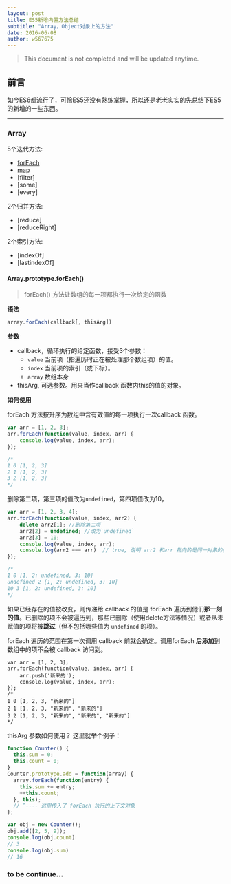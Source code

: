 ```yaml
---
layout: post
title: ES5新增内置方法总结
subtitle: "Array，Object对象上的方法"
date: 2016-06-08
author: w567675
---
```

> This document is not completed and will be updated anytime.



## 前言

如今ES6都流行了，可怜ES5还没有熟练掌握，所以还是老老实实的先总结下ES5的新增的一些东西。

---





### Array
5个迭代方法:

 * [forEach](#arrayprototypeforeach)
 * [map](#map)
 * [filter]
 * [some]
 * [every]

2个归并方法:

 * [reduce]
 * [reduceRight]

2个索引方法:

 * [indexOf]
 * [lastindexOf]

#### Array.prototype.forEach()
 > forEach() 方法让数组的每一项都执行一次给定的函数

**语法**

```js
array.forEach(callback[, thisArg])
```


**参数**

 - callback，循环执行的给定函数，接受3个参数：
   - `value` 当前项（指遍历时正在被处理那个数组项）的值。
   - `index` 当前项的索引（或下标）。
   - `array` 数组本身
 - thisArg, 可选参数。用来当作callback 函数内this的值的对象。


**如何使用**

forEach 方法按升序为数组中含有效值的每一项执行一次callback 函数。

```js
var arr = [1, 2, 3];
arr.forEach(function(value, index, arr) {
	console.log(value, index, arr);
});

/*
1 0 [1, 2, 3]
2 1 [1, 2, 3]
3 2 [1, 2, 3]
*/
```

删除第二项，第三项的值改为`undefined`，第四项值改为10，

```js
var arr = [1, 2, 3, 4];
arr.forEach(function(value, index, arr2) {
	delete arr2[1]; //删除第二项
	arr2[2] = undefined; //改为`undefined`
	arr2[3] = 10;
	console.log(value, index, arr);
	console.log(arr2 === arr)  // true, 说明 arr2 和arr 指向的是同一对象的引用地址
});

/*
1 0 [1, 2: undefined, 3: 10]
undefined 2 [1, 2: undefined, 3: 10]
10 3 [1, 2: undefined, 3: 10]
*/
```
如果已经存在的值被改变，则传递给 callback 的值是 forEach 遍历到他们**那一刻的值**。已删除的项不会被遍历到，那些已删除（使用delete方法等情况）或者从未赋值的项将被**跳过**（但不包括哪些值为 `undefined` 的项）。


forEach 遍历的范围在第一次调用 callback 前就会确定。调用forEach **后添加**到数组中的项不会被 callback 访问到。

```
var arr = [1, 2, 3];
arr.forEach(function(value, index, arr) {
	arr.push('新来的');
	console.log(value, index, arr);
});
/*
1 0 [1, 2, 3, "新来的"]
2 1 [1, 2, 3, "新来的", "新来的"]
3 2 [1, 2, 3, "新来的", "新来的", "新来的"]
*/
```
thisArg 参数如何使用？ 这里就举个例子：

```js
function Counter() {
  this.sum = 0;
  this.count = 0;
}
Counter.prototype.add = function(array) {
  array.forEach(function(entry) {
    this.sum += entry;
    ++this.count;
  }, this);
  // ^---- 这里传入了 forEach 执行的上下文对象
};

var obj = new Counter();
obj.add([2, 5, 9]);
console.log(obj.count)
// 3 
console.log(obj.sum)
// 16
```

### to be continue...